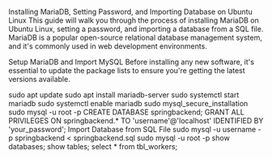 Installing MariaDB, Setting Password, and Importing Database on Ubuntu Linux
This guide will walk you through the process of installing MariaDB on Ubuntu Linux, setting a password, and importing a database from a SQL file. MariaDB is a popular open-source relational database management system, and it's commonly used in web development environments.

Setup MariaDB and Import MySQL
Before installing any new software, it's essential to update the package lists to ensure you're getting the latest versions available.

sudo apt update
sudo apt install mariadb-server
sudo systemctl start mariadb
sudo systemctl enable mariadb
sudo mysql_secure_installation
sudo mysql -u root -p
CREATE DATABASE springbackend;
GRANT ALL PRIVILEGES ON springbackend.* TO 'username'@'localhost' IDENTIFIED BY 'your_password';
Import Database from SQL File
sudo mysql -u username -p springbackend < springbackend.sql
sudo mysql -u root -p
show databases;
show tables;
select * from tbl_workers;

